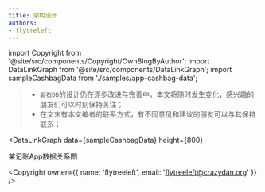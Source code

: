 ```yaml
---
title: 架构设计
authors:
- flytreleft
---
```


import Copyright from '@site/src/components/Copyright/OwnBlogByAuthor';
import DataLinkGraph from '@site/src/components/DataLinkGraph';
import sampleCashbagData from './samples/app-cashbag-data';

> - `磐石DB`的设计仍在逐步改进与完善中，本文将随时发生变化，感兴趣的朋友们可以时刻保持关注；
> - 在文末有本文编者的联系方式，有不同意见和建议的朋友可以与其保持联系；

<DataLinkGraph
  data={sampleCashbagData}
  height={800}
>
某记账App数据关系图
</DataLinkGraph>




<Copyright
  owner={{
    name: 'flytreeleft', email: 'flytreeleft@crazydan.org'
  }}
/>
